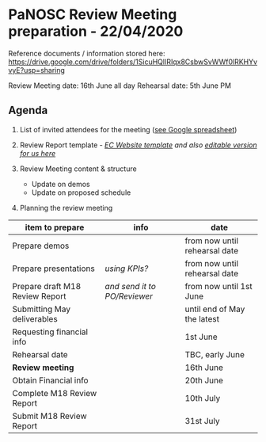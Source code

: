 PaNOSC Review Meeting preparation - 22/04/2020 
========================================================

Reference documents / information stored here: https://drive.google.com/drive/folders/1SicuHQlIRIqx8CsbwSvWWf0lRKHYvvyE?usp=sharing

Review Meeting date: 16th June all day
Rehearsal date: 5th June PM

Agenda
------	

1. List of invited attendees for the meeting ([see Google spreadsheet](https://docs.google.com/spreadsheets/d/1eDqc0xxNJBLl7xgu5iIYDnvbATENcIV7-Wr7vlP5Nf0/edit#gid=0))

2. Review Report template - *[EC Website template](https://ec.europa.eu/research/participants/docs/h2020-funding-guide/grants/grant-management/reports/periodic-reports_en.htm)* *and also [editable version for us here](https://docs.google.com/document/d/1S0Urn-BLYVrPDjUxCEpKYHMlK3jIHEhC/edit?dls=true)*

3. Review Meeting content & structure
   * Update on demos
   * Update on proposed schedule

4. Planning the review meeting

| item to prepare | info | date |
| --------------- | ---- | ---- |
| Prepare demos | | from now until rehearsal date |
| Prepare presentations | *using KPIs?* | from now until rehearsal date | 
| Prepare draft M18 Review Report | *and send it to PO/Reviewer* | from now until 1st June |
| Submitting May deliverables | | until end of May the latest |
| Requesting financial info | | 1st June |
| Rehearsal date | | TBC, early June |
| **Review meeting** | | 16th June |
| Obtain Financial info | | 20th June |
| Complete M18 Review Report | | 10th July |
| Submit M18 Review Report | | 31st July |

